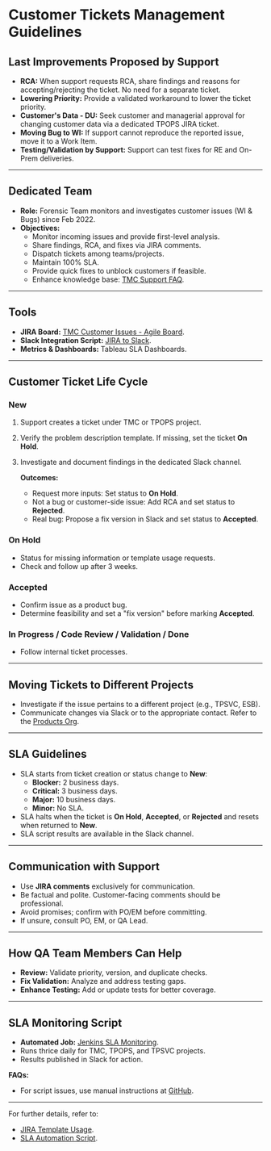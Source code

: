 # Customer Tickets Management Guidelines

## Last Improvements Proposed by Support

- **RCA:** When support requests RCA, share findings and reasons for accepting/rejecting the ticket. No need for a separate ticket.
- **Lowering Priority:** Provide a validated workaround to lower the ticket priority.
- **Customer's Data - DU:** Seek customer and managerial approval for changing customer data via a dedicated TPOPS JIRA ticket.
- **Moving Bug to WI:** If support cannot reproduce the reported issue, move it to a Work Item.
- **Testing/Validation by Support:** Support can test fixes for RE and On-Prem deliveries.

---

## Dedicated Team

- **Role:** Forensic Team monitors and investigates customer issues (WI & Bugs) since Feb 2022.
- **Objectives:**
  - Monitor incoming issues and provide first-level analysis.
  - Share findings, RCA, and fixes via JIRA comments.
  - Dispatch tickets among teams/projects.
  - Maintain 100% SLA.
  - Provide quick fixes to unblock customers if feasible.
  - Enhance knowledge base: [TMC Support FAQ](https://wiki.talend.com/display/rd/TMC+Support+FAQ).

---

## Tools

- **JIRA Board:** [TMC Customer Issues - Agile Board](https://jira.talendforge.org/secure/RapidBoard.jspa?rapidView=483).
- **Slack Integration Script:** [JIRA to Slack](https://github.com/Talend/talend-slack-bots/tree/main/jira-to-slack).
- **Metrics & Dashboards:** Tableau SLA Dashboards.

---

## Customer Ticket Life Cycle

### New
1. Support creates a ticket under TMC or TPOPS project.
2. Verify the problem description template. If missing, set the ticket **On Hold**.
3. Investigate and document findings in the dedicated Slack channel.

   **Outcomes:**
   - Request more inputs: Set status to **On Hold**.
   - Not a bug or customer-side issue: Add RCA and set status to **Rejected**.
   - Real bug: Propose a fix version in Slack and set status to **Accepted**.

### On Hold
- Status for missing information or template usage requests.
- Check and follow up after 3 weeks.

### Accepted
- Confirm issue as a product bug.
- Determine feasibility and set a "fix version" before marking **Accepted**.

### In Progress / Code Review / Validation / Done
- Follow internal ticket processes.

---

## Moving Tickets to Different Projects

- Investigate if the issue pertains to a different project (e.g., TPSVC, ESB).
- Communicate changes via Slack or to the appropriate contact. Refer to the [Products Org](https://wiki.talend.com/display/rd/Products+Org).

---

## SLA Guidelines

- SLA starts from ticket creation or status change to **New**:
  - **Blocker:** 2 business days.
  - **Critical:** 3 business days.
  - **Major:** 10 business days.
  - **Minor:** No SLA.
- SLA halts when the ticket is **On Hold**, **Accepted**, or **Rejected** and resets when returned to **New**.
- SLA script results are available in the Slack channel.

---

## Communication with Support

- Use **JIRA comments** exclusively for communication.
- Be factual and polite. Customer-facing comments should be professional.
- Avoid promises; confirm with PO/EM before committing.
- If unsure, consult PO, EM, or QA Lead.

---

## How QA Team Members Can Help

- **Review:** Validate priority, version, and duplicate checks.
- **Fix Validation:** Analyze and address testing gaps.
- **Enhance Testing:** Add or update tests for better coverage.

---

## SLA Monitoring Script

- **Automated Job:** [Jenkins SLA Monitoring](https://jenkins-tmc.datapwn.com/job/tmc-qa-sla-monitoring/).
- Runs thrice daily for TMC, TPOPS, and TPSVC projects.
- Results published in Slack for action.

**FAQs:**
- For script issues, use manual instructions at [GitHub](https://github.com/Talend/tmc-qa/tree/master/scripts/prod_issues_sla_monitoring).

---

For further details, refer to:
- [JIRA Template Usage](https://wiki.talend.com/display/rd/Jira+Template+Usage+for+Talend+Support).
- [SLA Automation Script](https://github.com/Talend/tmc-qa/tree/master/scripts/prod_issues_sla_monitoring).
